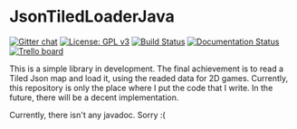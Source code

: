 # JsonTiledLoaderJava

[![Gitter chat](https://badges.gitter.im/USER/REPO.png)](https://gitter.im/JsonTiledLoaderJava/community "Gitter chat")
[![License: GPL v3](https://img.shields.io/badge/License-GPLv3-blue.svg)](https://www.gnu.org/licenses/gpl-3.0)
[![Build Status](https://travis-ci.org/Andrea-C1201/JsonTiledLoaderJava.svg?branch=master)](https://travis-ci.org/Andrea-C1201/JsonTiledLoaderJava)
[![Documentation Status](https://readthedocs.org/projects/jsontiledloaderdocs/badge/?version=latest)](https://jsontiledloaderdocs.readthedocs.io/en/latest/?badge=latest)
[![Trello board](https://img.shields.io/badge/board-on%20trello-blue.svg)](https://trello.com/b/ycRiJrZu/jsontiledloader)

This is a simple library in development.
The final achievement is to read a Tiled Json map and load it, using the readed data for 2D games.
Currently, this repository is only the place where I put the code that I write.
In the future, there will be a decent implementation.

Currently, there isn't any javadoc. Sorry :(
